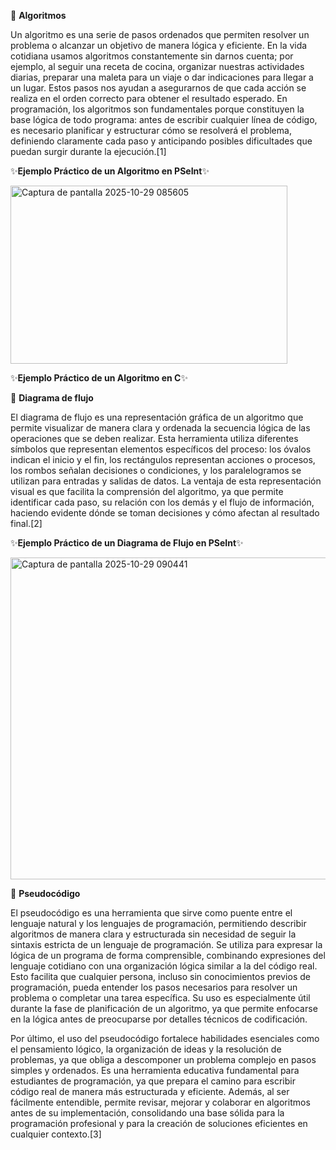 
🧩 **Algoritmos**

Un algoritmo es una serie de pasos ordenados que permiten resolver un problema o alcanzar un objetivo de manera lógica y eficiente. En la vida cotidiana usamos algoritmos constantemente sin darnos cuenta; por ejemplo, al seguir una receta de cocina, organizar nuestras actividades diarias, preparar una maleta para un viaje o dar indicaciones para llegar a un lugar. Estos pasos nos ayudan a asegurarnos de que cada acción se realiza en el orden correcto para obtener el resultado esperado. En programación, los algoritmos son fundamentales porque constituyen la base lógica de todo programa: antes de escribir cualquier línea de código, es necesario planificar y estructurar cómo se resolverá el problema, definiendo claramente cada paso y anticipando posibles dificultades que puedan surgir durante la ejecución.[1]

✨**Ejemplo Práctico de un Algoritmo en PSeInt**✨

<img width="443" height="285" alt="Captura de pantalla 2025-10-29 085605" src="https://github.com/user-attachments/assets/9ee857fe-8a2e-4307-b347-fe25e0c69561" />

✨**Ejemplo Práctico de un Algoritmo en C**✨

🔄 **Diagrama de flujo**

El diagrama de flujo es una representación gráfica de un algoritmo que permite visualizar de manera clara y ordenada la secuencia lógica de las operaciones que se deben realizar. Esta herramienta utiliza diferentes símbolos que representan elementos específicos del proceso: los óvalos indican el inicio y el fin, los rectángulos representan acciones o procesos, los rombos señalan decisiones o condiciones, y los paralelogramos se utilizan para entradas y salidas de datos. La ventaja de esta representación visual es que facilita la comprensión del algoritmo, ya que permite identificar cada paso, su relación con los demás y el flujo de información, haciendo evidente dónde se toman decisiones y cómo afectan al resultado final.[2]

✨**Ejemplo Práctico de un Diagrama de Flujo en PSeInt**✨

<img width="519" height="515" alt="Captura de pantalla 2025-10-29 090441" src="https://github.com/user-attachments/assets/4732cbc3-964f-4fa5-9d69-9a809e584b49" />


💬 **Pseudocódigo**

El pseudocódigo es una herramienta que sirve como puente entre el lenguaje natural y los lenguajes de programación, permitiendo describir algoritmos de manera clara y estructurada sin necesidad de seguir la sintaxis estricta de un lenguaje de programación. Se utiliza para expresar la lógica de un programa de forma comprensible, combinando expresiones del lenguaje cotidiano con una organización lógica similar a la del código real. Esto facilita que cualquier persona, incluso sin conocimientos previos de programación, pueda entender los pasos necesarios para resolver un problema o completar una tarea específica. Su uso es especialmente útil durante la fase de planificación de un algoritmo, ya que permite enfocarse en la lógica antes de preocuparse por detalles técnicos de codificación.

Por último, el uso del pseudocódigo fortalece habilidades esenciales como el pensamiento lógico, la organización de ideas y la resolución de problemas, ya que obliga a descomponer un problema complejo en pasos simples y ordenados. Es una herramienta educativa fundamental para estudiantes de programación, ya que prepara el camino para escribir código real de manera más estructurada y eficiente. Además, al ser fácilmente entendible, permite revisar, mejorar y colaborar en algoritmos antes de su implementación, consolidando una base sólida para la programación profesional y para la creación de soluciones eficientes en cualquier contexto.[3]














